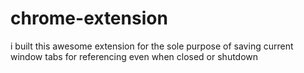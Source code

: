 # chrome-extension
i built this awesome extension for the sole purpose of saving current window tabs for referencing even when closed or shutdown
